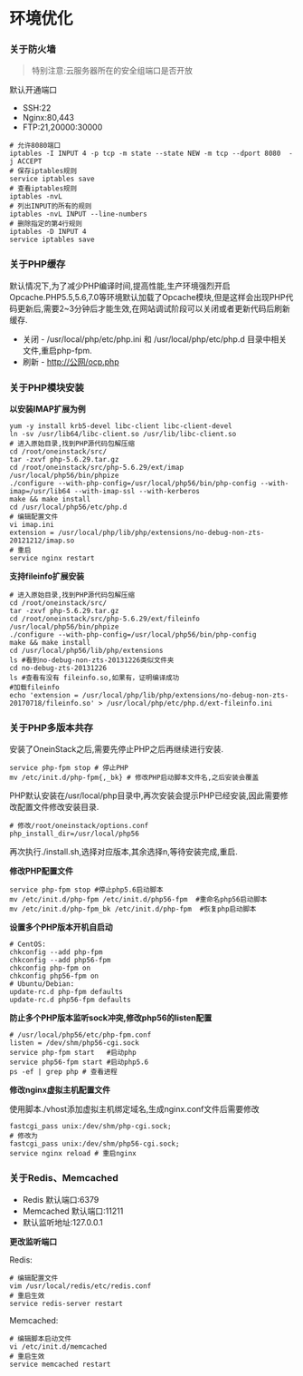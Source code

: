 # 环境优化

### **关于防火墙**

> 特别注意:云服务器所在的安全组端口是否开放

默认开通端口

* SSH:22
* Nginx:80,443
* FTP:21,20000:30000

```
# 允许8080端口
iptables -I INPUT 4 -p tcp -m state --state NEW -m tcp --dport 8080  -j ACCEPT
# 保存iptables规则
service iptables save
# 查看iptables规则
iptables -nvL
# 列出INPUT的所有的规则
iptables -nvL INPUT --line-numbers
# 删除指定的第4行规则
iptables -D INPUT 4
service iptables save
```

### 关于PHP缓存

默认情况下,为了减少PHP编译时间,提高性能,生产环境强烈开启Opcache.PHP5.5,5.6,7.0等环境默认加载了Opcache模块,但是这样会出现PHP代码更新后,需要2~3分钟后才能生效,在网站调试阶段可以关闭或者更新代码后刷新缓存.

* 关闭 - /usr/local/php/etc/php.ini  和 /usr/local/php/etc/php.d 目录中相关文件,重启php-fpm.
* 刷新 - [http://公网/ocp.php](http://公网/ocp.php)

### 关于PHP模块安装

**以安装IMAP扩展为例**

```
yum -y install krb5-devel libc-client libc-client-devel
ln -sv /usr/lib64/libc-client.so /usr/lib/libc-client.so
# 进入原始目录,找到PHP源代码包解压缩
cd /root/oneinstack/src/
tar -zxvf php-5.6.29.tar.gz
cd /root/oneinstack/src/php-5.6.29/ext/imap
/usr/local/php56/bin/phpize
./configure --with-php-config=/usr/local/php56/bin/php-config --with-imap=/usr/lib64 --with-imap-ssl --with-kerberos
make && make install
cd /usr/local/php56/etc/php.d
# 编辑配置文件
vi imap.ini
extension = /usr/local/php/lib/php/extensions/no-debug-non-zts-20121212/imap.so
# 重启
service nginx restart
```

**支持fileinfo扩展安装**

```
# 进入原始目录,找到PHP源代码包解压缩
cd /root/oneinstack/src/
tar -zxvf php-5.6.29.tar.gz
cd /root/oneinstack/src/php-5.6.29/ext/fileinfo
/usr/local/php56/bin/phpize
./configure --with-php-config=/usr/local/php56/bin/php-config
make && make install
cd /usr/local/php56/lib/php/extensions
ls #看到no-debug-non-zts-20131226类似文件夹
cd no-debug-zts-20131226
ls #查看有没有 fileinfo.so,如果有，证明编译成功
#加载fileinfo
echo 'extension = /usr/local/php/lib/php/extensions/no-debug-non-zts-20170718/fileinfo.so' > /usr/local/php/etc/php.d/ext-fileinfo.ini
```

### 关于PHP多版本共存

安装了OneinStack之后,需要先停止PHP之后再继续进行安装.

```
service php-fpm stop # 停止PHP
mv /etc/init.d/php-fpm{,_bk} # 修改PHP启动脚本文件名,之后安装会覆盖
```

PHP默认安装在/usr/local/php目录中,再次安装会提示PHP已经安装,因此需要修改配置文件修改安装目录.

```
# 修改/root/oneinstack/options.conf
php_install_dir=/usr/local/php56
```

再次执行./install.sh,选择对应版本,其余选择n,等待安装完成,重启.

**修改PHP配置文件**

```
service php-fpm stop #停止php5.6启动脚本
mv /etc/init.d/php-fpm /etc/init.d/php56-fpm  #重命名php56启动脚本
mv /etc/init.d/php-fpm_bk /etc/init.d/php-fpm  #恢复php启动脚本
```

**设置多个PHP版本开机自启动**

```
# CentOS:
chkconfig --add php-fpm
chkconfig --add php56-fpm
chkconfig php-fpm on
chkconfig php56-fpm on
# Ubuntu/Debian:
update-rc.d php-fpm defaults
update-rc.d php56-fpm defaults
```

**防止多个PHP版本监听sock冲突,修改php56的listen配置**

```
# /usr/local/php56/etc/php-fpm.conf
listen = /dev/shm/php56-cgi.sock
service php-fpm start   #启动php
service php56-fpm start #启动php5.6
ps -ef | grep php # 查看进程
```

**修改nginx虚拟主机配置文件**

使用脚本./vhost添加虚拟主机绑定域名,生成nginx.conf文件后需要修改

```
fastcgi_pass unix:/dev/shm/php-cgi.sock;
# 修改为
fastcgi_pass unix:/dev/shm/php56-cgi.sock;
service nginx reload # 重启nginx
```

### 关于Redis、Memcached

* Redis 默认端口:6379
* Memcached 默认端口:11211
* 默认监听地址:127.0.0.1

**更改监听端口**

Redis:

```
# 编辑配置文件
vim /usr/local/redis/etc/redis.conf
# 重启生效
service redis-server restart
```

Memcached:

```
# 编辑脚本启动文件
vi /etc/init.d/memcached
# 重启生效
service memcached restart
```



